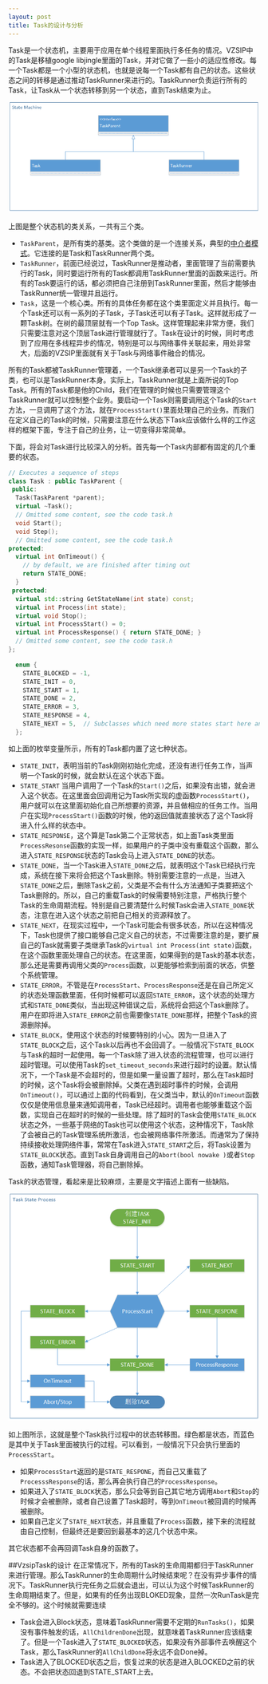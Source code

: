 ```yaml
---
layout: post
title: Task的设计与分析
---
```

Task是一个状态机，主要用于应用在单个线程里面执行多任务的情况。VZSIP中的Task是移植google libjingle里面的Task，并对它做了一些小的适应性修改。每一个Task都是一个小型的状态机，也就是说每一个Task都有自己的状态。这些状态之间的转移是通过推动TaskRunner来进行的。TaskRunner负责运行所有的Task，让Task从一个状态转移到另一个状态，直到Task结束为止。


![状态机的类关系](/img/task/state_machine_class.png)

上图是整个状态机的类关系，一共有三个类。

* `TaskParent`，是所有类的基类。这个类做的是一个连接关系，典型的[中介者模式](http://blog.csdn.net/wuzhekai1985/article/details/6673603 "中介者模式")。它连接的是Task和TaskRunner两个类。
* `TaskRunner`，前面已经说过，TaskRunner是推动者，里面管理了当前需要执行的Task，同时要运行所有的Task都调用TaskRunner里面的函数来运行。所有的Task要运行的话，都必须把自己注册到TaskRunner里面，然后才能够由TaskRunner统一管理并且运行。
* `Task`，这是一个核心类。所有的具体任务都在这个类里面定义并且执行。每一个Task还可以有一系列的子Task，子Task还可以有子Task。这样就形成了一颗Task树。在树的最顶层就有一个Top Task。这样管理起来非常方便，我们只需要注意对这个顶层Task进行管理就行了。Task在设计的时候，同时考虑到了应用在多线程异步的情况，特别是可以与网络事件关联起来，用处非常大，后面的VZSIP里面就有关于Task与网络事件融合的情况。

所有的Task都被TaskRunner管理着，一个Task继承者可以是另一个Task的子类，也可以是TaskRunner本身。实际上，TaskRunner就是上面所说的Top Task。所有的Task都是他的Child，我们在管理的时候也只需要管理这个TaskRunner就可以控制整个业务。要启动一个Task则需要调用这个Task的`Start`方法，一旦调用了这个方法，就在`ProcessStart()`里面处理自己的业务。而我们在定义自己的Task的时候，只需要注意在什么状态下Task应该做什么样的工作这样的框架下面，专注于自己的业务，让一切变得非常简单。

下面，将会对Task进行比较深入的分析。首先每一个Task内部都有固定的几个重要的状态。
```c++
// Executes a sequence of steps
class Task : public TaskParent {
 public:
  Task(TaskParent *parent);
  virtual ~Task();
  // Omitted some content, see the code task.h
  void Start();
  void Step();
  // Omitted some content, see the code task.h 
protected:
  virtual int OnTimeout() {
    // by default, we are finished after timing out
    return STATE_DONE;
  }
 protected:
  virtual std::string GetStateName(int state) const;
  virtual int Process(int state);
  virtual void Stop();
  virtual int ProcessStart() = 0;
  virtual int ProcessResponse() { return STATE_DONE; }
  // Omitted some content, see the code task.h
};
```
```c++
  enum {
    STATE_BLOCKED = -1,
    STATE_INIT = 0,
    STATE_START = 1,
    STATE_DONE = 2,
    STATE_ERROR = 3,
    STATE_RESPONSE = 4,
    STATE_NEXT = 5,  // Subclasses which need more states start here and higher
  };
```
如上面的枚举变量所示，所有的Task都内置了这七种状态。
* `STATE_INIT`，表明当前的Task刚刚初始化完成，还没有进行任务工作，当声明一个Task的时候，就会默认在这个状态下面。
* `STATE_START` 当用户调用了一个Task的`Start()`之后，如果没有出错，就会进入这个状态。在这里面会回调用记为Task所实现的虚函数`ProcessStart()`，用户就可以在这里面初始化自己所想要的资源，并且做相应的任务工作。当用户在实现`ProcessStart()`函数的时候，他的返回值就直接状态了这个Task将进入什么样的状态中。
* `STATE_RESPONSE`，这个算是Task第二个正常状态，如上面Task类里面`ProcessResonse`函数的实现一样，如果用户的子类中没有重载这个函数，那么进入`STATE_RESPONSE`状态的Task会马上进入`STATE_DONE`的状态。
* `STATE_DONE`，当一个Task进入`STATE_DONE`之后，就表明这个Task已经执行完成，系统在接下来将会把这个Task删除。特别需要注意的一点是，当进入`STATE_DONE`之后，删除Task之前，父类是不会有什么方法通知子类要把这个Task删除的。所以，自己的重载Task的时候需要特别注意，严格执行整个Task的生命周期流程。特别是自己要清楚什么时候Task会进入`STATE_DONE`状态，注意在进入这个状态之前把自己相关的资源释放了。
* `STATE_NEXT`，在现实过程中，一个Task可能会有很多状态，所以在这种情况下，Task也提供了接口能够自己定义自己的状态，不过需要注意的是，要扩展自己的Task就需要子类继承Task的`virtual int Process(int state)`函数，在这个函数里面处理自己的状态。在这里面，如果得到的是Task的基本状态，那么还是需要再调用父类的`Process`函数，以更能够检索到前面的状态，供整个系统管理。
* `STATE_ERROR`，不管是在`ProcessStart`、`ProcessResponse`还是在自己所定义的状态处理函数里面，任何时候都可以返回`STATE_ERROR`，这个状态的处理方式和`STATE_DONE`类似，当出现这种错误之后，系统将会把这个Task删除了。用户在即将进入`STATE_ERROR`之前也需要像`STATE_DONE`那样，把整个Task的资源删除掉。
* `STATE_BLOCK`，使用这个状态的时候要特别的小心。因为一旦进入了`STATE_BLOCK`之后，这个Task以后再也不会回调了。一般情况下`STATE_BLOCK`与Task的超时一起使用。每一个Task除了进入状态的流程管理，也可以进行超时管理。可以使用Task的`set_timeout_seconds`来进行超时的设置。默认情况下，一个Task是不会超时的，但是如果一量设置了超时，那么在Task超时的时候，这个Task将会被删除掉。父类在遇到超时事件的时候，会调用`OnTimeout()`，可以通过上面的代码看到，在父类当中，默认的`OnTimeout`函数仅仅是使用信息量来通知调用者，Task已经超时。调用者也能够重载这个函数，实现自己在超时的时候的一些处理。除了超时的Task会使用`STATE_BLOCK`状态之外，一些基于网络的Task也可以使用这个状态，这种情况下，Task除了会被自己的Task管理系统所激活，也会被网络事件所激活。而通常为了保持持续接收处理网络件事，常常在Task进入`STATE_START`之后，将Task设置为`STATE_BLOCK`状态。直到Task自身调用自己的`Abort(bool nowake )`或者`Stop`函数，通知Task管理器，将自己删除掉。

Task的状态管理，看起来是比较麻烦，主要是文字描述上面有一些缺陷。

![状态转移图](/img/task/TaskStateProcess.png)

如上图所示，这就是整个Task执行过程中的状态转移图。绿色都是状态，而蓝色是其中关于Task里面被执行的过程。可以看到，一般情况下只会执行里面的`ProcessStart`。
* 如果`ProcessStart`返回的是`STATE_RESPONE`，而自己又重载了`ProcesssResponse`的话，那么再会执行自己的`ProcessResponse`。
* 如果进入了`STATE_BLOCK`状态，那么只会等到自己其它地方调用`Abort`和`Stop`的时候才会被删除，或者自己设置了Task超时，等到`OnTimeout`被回调的时候再被删除。
* 如果自己定义了`STATE_NEXT`状态，并且重载了`Process`函数，接下来的流程就由自己控制，但最终还是要回到最基本的这几个状态中来。

其它状态都不会再回调Task自身的函数了。

##VzsipTask的设计
在正常情况下，所有的Task的生命周期都归于TaskRunner来进行管理。那么TaskRunner的生命周期什么时候结束呢？在没有异步事件的情况下。TaskRunner执行完任务之后就会退出，可以认为这个时候TaskRunner的生命周期结束了。但是，如果有的任务出现BLOKED现象，显然一次RunTask是完全不够的。这个时候就需要连续

- Task会进入Block状态，意味着TaskRunner需要不定期的`RunTasks()`，如果没有事件触发的话，`AllChildrenDone`出现，就意味着TaskRunner应该结束了。但是一个Task进入了`STATE_BLOCKED`状态，如果没有外部事件去唤醒这个Task，那么TaskRunner的`AllChildDone`将永远不会Done掉。
- Task进入了BLOCKED状态之后，恢复过来的状态是进入BLOCKED之前的状态。不会把状态回退到STATE_START上去。
